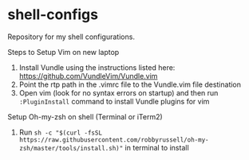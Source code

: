 # shell-configs
Repository for my shell configurations. 

Steps to Setup Vim on new laptop

1. Install Vundle using the instructions listed here: https://github.com/VundleVim/Vundle.vim
2. Point the rtp path in the .vimrc file to the Vundle.vim file destination
3. Open vim (look for no syntax errors on startup) and then run `:PluginInstall` command to install Vundle plugins for vim 

Setup Oh-my-zsh on shell (Terminal or iTerm2) 

1. Run `sh -c "$(curl -fsSL https://raw.githubusercontent.com/robbyrussell/oh-my-zsh/master/tools/install.sh)"` in terminal to install

